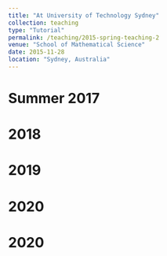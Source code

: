 ```yaml
---
title: "At University of Technology Sydney"
collection: teaching
type: "Tutorial"
permalink: /teaching/2015-spring-teaching-2
venue: "School of Mathematical Science"
date: 2015-11-28
location: "Sydney, Australia"
---
```



Summer 2017
======

2018
======

2019
======

2020
======

2020
======
